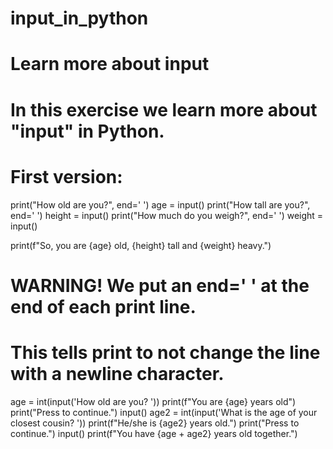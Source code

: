 # input_in_python
# Learn more about input
# In this exercise we learn more about "input" in Python.
# First version:

print("How old are you?", end=' ')
age = input()
print("How tall are you?", end=' ')
height = input()
print("How much do you weigh?", end=' ')
weight = input()

print(f"So, you are {age} old, {height} tall and {weight} heavy.")

# WARNING! We put an end=' ' at the end of each print line. 
# This tells print to not change the line with a newline character.

age = int(input('How old are you? '))
print(f"You are {age} years old")
print("Press <Enter> to continue.")
input()
age2 = int(input('What is the age of your closest cousin? '))
print(f"He/she is {age2} years old.")
print("Press <Enter> to continue.")
input()
print(f"You have {age + age2} years old together.")
